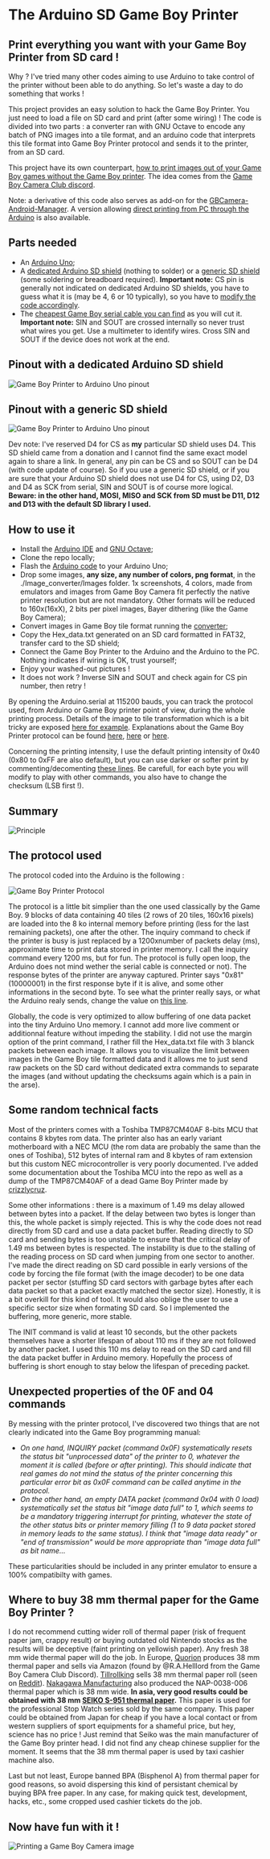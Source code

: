 # The Arduino SD Game Boy Printer

## Print everything you want with your Game Boy Printer from SD card !

Why ? I've tried many other codes aiming to use Arduino to take control of the printer without been able to do anything. So let's waste a day to do something that works !

This project provides an easy solution to hack the Game Boy Printer. You just need to load a file on SD card and print (after some wiring) ! The code is divided into two parts : a converter ran with GNU Octave to encode any batch of PNG images into a tile format, and an arduino code that interprets this tile format into Game Boy Printer protocol and sends it to the printer, from an SD card.

This project have its own counterpart, [how to print images out of your Game Boy games without the Game Boy printer](https://github.com/mofosyne/GameboyPrinterPaperSimulation). The idea comes from the [Game Boy Camera Club discord](https://disboard.org/nl/server/568464159050694666).

Note: a derivative of this code also serves as add-on for the [GBCamera-Android-Manager](https://github.com/Raphael-Boichot/GBCamera-Android-Manager). A version allowing [direct printing from PC through the Arduino](https://github.com/Raphael-Boichot/PC-to-Game-Boy-Printer-interface) is also available.

## Parts needed

- An [Arduino Uno](https://fr.aliexpress.com/item/32848546164.html);
- A [dedicated Arduino SD shield](https://fr.aliexpress.com/item/1005005609014822.html) (nothing to solder) or a [generic SD shield](https://fr.aliexpress.com/item/1005001621978057.html) (some soldering or breadboard required). **Important note:** CS pin is generally not indicated on dedicated Arduino SD shields, you have to guess what it is (may be 4, 6 or 10 typically), so you have to [modify the code accordingly](https://github.com/Raphael-Boichot/The-Arduino-SD-Game-Boy-Printer/blob/06b30cb0c6d5e6a448b9a8f53294c5dacd82b01c/Game_Boy_SD_printer_5_buffer/Game_Boy_SD_printer_5_buffer.ino#L19).
- The [cheapest Game Boy serial cable you can find](https://fr.aliexpress.com/item/32698407220.html) as you will cut it. **Important note:** SIN and SOUT are crossed internally so never trust what wires you get. Use a multimeter to identify wires. Cross SIN and SOUT if the device does not work at the end.

## Pinout with a dedicated Arduino SD shield
![Game Boy Printer to Arduino Uno pinout](Illustrations/Pinout.PNG)

## Pinout with a generic SD shield
![Game Boy Printer to Arduino Uno pinout](Illustrations/Pinout_2.png)

Dev note: I've reserved D4 for CS as **my** particular SD shield uses D4. This SD shield came from a donation and I cannot find the same exact model again to share a link. In general, any pin can be CS and so SOUT can be D4 (with code update of course). So if you use a generic SD shield, or if you are sure that your Arduino SD shield does not use D4 for CS, using D2, D3 and D4 as SCK from serial, SIN and SOUT is of course more logical. **Beware: in the other hand, MOSI, MISO and SCK from SD must be D11, D12 and D13 with the default SD library I used.**

## How to use it

- Install the [Arduino IDE](https://www.arduino.cc/en/software) and [GNU Octave](https://octave.org/);
- Clone the repo locally;
- Flash the [Arduino code](https://github.com/Raphael-Boichot/The-Arduino-SD-Game-Boy-Printer/blob/master/Game_Boy_SD_printer/Game_Boy_SD_printer.ino) to your Arduino Uno;
- Drop some images, **any size, any number of colors, png format**, in the ./Image_converter/Images folder. 1x screenshots, 4 colors, made from emulators and images from Game Boy Camera fit perfectly the native printer resolution but are not mandatory. Other formats will be reduced to 160x(16xX), 2 bits per pixel images, Bayer dithering (like the Game Boy Camera);
- Convert images in Game Boy tile format running the [converter](https://github.com/Raphael-Boichot/The-Arduino-SD-Game-Boy-Printer/blob/master/Image_converter/Image_converter.m);
- Copy the Hex_data.txt generated on an SD card formatted in FAT32, transfer card to the SD shield;
- Connect the Game Boy Printer to the Arduino and the Arduino to the PC. Nothing indicates if wiring is OK, trust yourself;
- Enjoy your washed-out pictures !
- It does not work ? Inverse SIN and SOUT and check again for CS pin number, then retry !

By opening the Arduino.serial at 115200 bauds, you can track the protocol used, from Arduino or Game Boy printer point of view, during the whole printing process. Details of the image to tile transformation which is a bit tricky are exposed [here for example](https://blog.flozz.fr/2018/11/19/developpement-gameboy-5-creer-des-tilesets/). Explanations about the Game Boy Printer protocol can be found [here](https://gbdev.gg8.se/wiki/articles/Gameboy_Printer), [here](http://furrtek.free.fr/?a=gbprinter) or [here](https://www.mikrocontroller.net/attachment/34801/gb-printer.txt).

Concerning the printing intensity, I use the default printing intensity of 0x40 (0x80 to 0xFF are also default), but you can use darker or softer print by commenting/decomenting [these lines](https://github.com/Raphael-Boichot/The-Arduino-SD-Game-Boy-Printer/blob/5ccbeceb39912a4f920be82870afb94bbc8a396c/Game_Boy_SD_printer/Game_Boy_SD_printer.ino#L35-L37). Be carefull, for each byte you will modify to play with other commands, you also have to change the checksum (LSB first !).

## Summary

![Principle](Illustrations/How_to.png)

## The protocol used

The protocol coded into the Arduino is the following :

![Game Boy Printer Protocol](Illustrations/Printing_protocol.png)

The protocol is a little bit simplier than the one used classically by the Game Boy. 9 blocks of data containing 40 tiles (2 rows of 20 tiles, 160x16 pixels) are loaded into the 8 ko internal memory before printing (less for the last remaining packets), one after the other. The inquiry command to check if the printer is busy is just replaced by a 1200xnumber of packets delay (ms), approximate time to print data stored in printer memory. I call the inquiry command every 1200 ms, but for fun. The protocol is fully open loop, the Arduino does not mind wether the serial cable is connected or not). The response bytes of the printer are anyway captured. Printer says "0x81" (10000001) in the first response byte if it is alive, and some other informations in the second byte. To see what the printer really says, or what the Arduino realy sends, change the value on [this line](https://github.com/Raphael-Boichot/The-Arduino-SD-Game-Boy-Printer/blob/5ccbeceb39912a4f920be82870afb94bbc8a396c/Game_Boy_SD_printer/Game_Boy_SD_printer.ino#L27).

Globally, the code is very optimized to allow buffering of one data packet into the tiny Arduino Uno memory. I cannot add more live comment or additionnal feature without impeding the stability. I did not use the margin option of the print command, I rather fill the Hex_data.txt file with 3 blanck packets between each image. It allows you to visualize the limit between images in the Game Boy tile formatted data and it allows me to just send raw packets on the SD card without dedicated extra commands to separate the images (and without updating the checksums again which is a pain in the arse).

## Some random technical facts

Most of the printers comes with a Toshiba TMP87CM40AF 8-bits MCU that contains 8 kbytes rom data. The printer also has an early variant motherboard with a NEC MCU (the rom data are probably the same than the ones of Toshiba), 512 bytes of internal ram and 8 kbytes of ram extension but this custom NEC microcontroller is very poorly documented. I've added some documentation about the Toshiba MCU into the repo as well as a dump of the TMP87CM40AF of a dead Game Boy Printer made by [crizzlycruz](https://github.com/cristofercruz).

Some other informations : there is a maximum of 1.49 ms delay allowed between bytes into a packet. If the delay between two bytes is longer than this, the whole packet is simply rejected. This is why the code does not read directly from SD card and use a data packet buffer. Reading directly to SD card and sending bytes is too unstable to ensure that the critical delay of 1.49 ms between bytes is respected. The instability is due to the stalling of the reading process on SD card when jumping from one sector to another. I've made the direct reading on SD card possible in early versions of the code by forcing the file format (with the image decoder) to be one data packet per sector (stuffing SD card sectors with garbage bytes after each data packet so that a packet exactly matched the sector size). Honestly, it is a bit overkill for this kind of tool. It would also oblige the user to use a specific sector size when formating SD card. So I implemented the buffering, more generic, more stable. 

The INIT command is valid at least 10 seconds, but the other packets themselves have a shorter lifespan of about 110 ms if they are not followed by another packet. I used this 110 ms delay to read on the SD card and fill the data packet buffer in Arduino memory. Hopefully the process of buffering is short enough to stay below the lifespan of preceding packet.

## Unexpected properties of the 0F and 04 commands

By messing with the printer protocol, I've discovered two things that are not clearly indicated into the Game Boy programming manual:

- *On one hand, INQUIRY packet (command 0x0F) systematically resets the status bit "unprocessed data" of the printer to 0, whatever the moment it is called (before or after printing). This should indicate that real games do not mind the status of the printer concerning this particular error bit as 0x0F command can be called anytime in the protocol.*
- *On the other hand, an empty DATA packet (command 0x04 with 0 load) systematically set the status bit "image data full" to 1, which seems to be a mandatory triggering interrupt for printing, whatever the state of the other status bits or printer memory filling (1 to 9 data packet stored in memory leads to the same status). I think that "image data ready" or "end of transmission" would be more appropriate than "image data full" as bit name...*

These particularities should be included in any printer emulator to ensure a 100% compatibilty with games.

## Where to buy 38 mm thermal paper for the Game Boy Printer ?

I do not recommend cutting wider roll of thermal paper (risk of frequent paper jam, crappy result) or buying outdated old Nintendo stocks as the results will be deceptive (faint printing on yellowish paper). Any fresh 38 mm wide thermal paper will do the job. In Europe, [Quorion](https://www.quorion.com/products/accesories/receipt-rolls/) produces 38 mm thermal paper and sells via Amazon (found by @R.A.Helllord from the Game Boy Camera Club Discord). [Tillrollking](https://www.tillrollking.co.uk/thermal-rolls) sells 38 mm thermal paper roll (seen on [Reddit](https://www.reddit.com/r/Gameboy/comments/d2sq77/game_boy_printer_paper_alternative/)). [Nakagawa Manufacturing](https://www.onlinecomponents.com/en/nakagawa-manufacturing/nap0038006-12002055.html) also produced the NAP-0038-006 thermal paper which is 38 mm wide. **In asia, very good results could be obtained with 38 mm [SEIKO S-951 thermal paper](https://mignon.hateblo.jp/entry/2021/07/01/003119).** This paper is used for the professional Stop Watch series sold by the same company. This paper could be obtained from Japan for cheap if you have a local contact or from western suppliers of sport equipments for a shameful price, but hey, science has no price ! Just remind that Seiko was the main manufacturer of the Game Boy printer head. I did not find any cheap chinese supplier for the moment. It seems that the 38 mm thermal paper is used by taxi cashier machine also.

Last but not least, Europe banned BPA (Bisphenol A) from thermal paper for good reasons, so avoid dispersing this kind of persistant chemical by buying BPA free paper. 
In any case, for making quick test, development, hacks, etc., some cropped used cashier tickets do the job.

## Now have fun with it !

![Printing a Game Boy Camera image](Illustrations/Printing_Examples.png)
